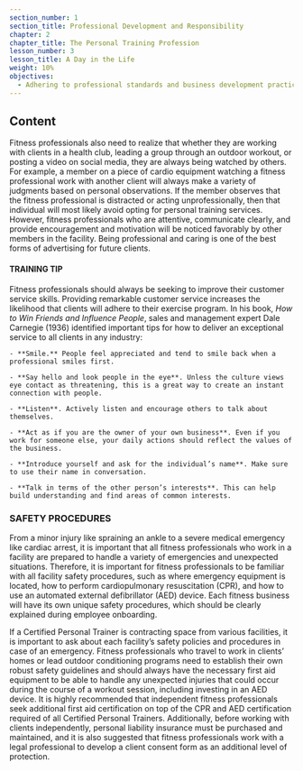 ```yaml
---
section_number: 1
section_title: Professional Development and Responsibility
chapter: 2
chapter_title: The Personal Training Profession
lesson_number: 3
lesson_title: A Day in the Life
weight: 10%
objectives:
  - Adhering to professional standards and business development practices.
---
```


## Content
Fitness professionals also need to realize that whether they are working with clients in a health club, leading a group through an outdoor workout, or posting a video on social media, they are always being watched by others. For example, a member on a piece of cardio equipment watching a fitness professional work with another client will always make a variety of judgments based on personal observations. If the member observes that the fitness professional is distracted or acting unprofessionally, then that individual will most likely avoid opting for personal training services. However, fitness professionals who are attentive, communicate clearly, and provide encouragement and motivation will be noticed favorably by other members in the facility. Being professional and caring is one of the best forms of advertising for future clients.

#### TRAINING TIP

Fitness professionals should always be seeking to improve their customer service skills. Providing remarkable customer service increases the likelihood that clients will adhere to their exercise program. In his book, *How to Win Friends and Influence People*, sales and management expert Dale Carnegie (1936) identified important tips for how to deliver an exceptional service to all clients in any industry:

	- **Smile.** People feel appreciated and tend to smile back when a professional smiles first.

	- **Say hello and look people in the eye**. Unless the culture views eye contact as threatening, this is a great way to create an instant connection with people.

	- **Listen**. Actively listen and encourage others to talk about themselves.

	- **Act as if you are the owner of your own business**. Even if you work for someone else, your daily actions should reflect the values of the business.

	- **Introduce yourself and ask for the individual’s name**. Make sure to use their name in conversation.

	- **Talk in terms of the other person’s interests**. This can help build understanding and find areas of common interests.

### SAFETY PROCEDURES

From a minor injury like spraining an ankle to a severe medical emergency like cardiac arrest, it is important that all fitness professionals who work in a facility are prepared to handle a variety of emergencies and unexpected situations. Therefore, it is important for fitness professionals to be familiar with all facility safety procedures, such as where emergency equipment is located, how to perform cardiopulmonary resuscitation (CPR), and how to use an automated external defibrillator (AED) device. Each fitness business will have its own unique safety procedures, which should be clearly explained during employee onboarding.

If a Certified Personal Trainer is contracting space from various facilities, it is important to ask about each facility’s safety policies and procedures in case of an emergency. Fitness professionals who travel to work in clients’ homes or lead outdoor conditioning programs need to establish their own robust safety guidelines and should always have the necessary first aid equipment to be able to handle any unexpected injuries that could occur during the course of a workout session, including investing in an AED device. It is highly recommended that independent fitness professionals seek additional first aid certification on top of the CPR and AED certification required of all Certified Personal Trainers. Additionally, before working with clients independently, personal liability insurance must be purchased and maintained, and it is also suggested that fitness professionals work with a legal professional to develop a client consent form as an additional level of protection.